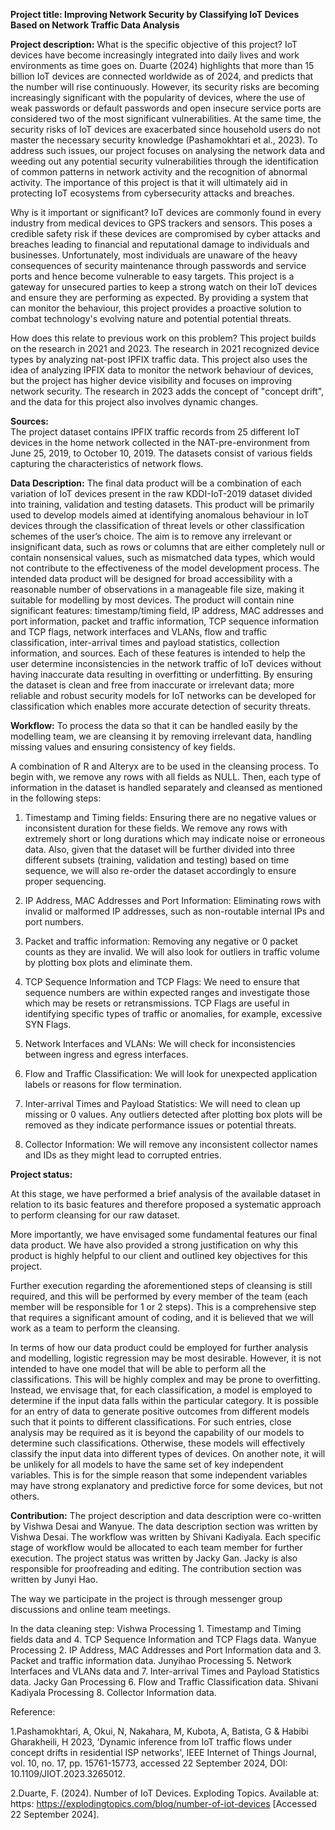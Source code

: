**Project title: Improving Network Security by Classifying IoT Devices Based on Network Traffic Data Analysis**

**Project description:**
What is the specific objective of this project?
IoT devices have become increasingly integrated into daily lives and work environments as time goes on. Duarte (2024) highlights that more than 15 billion IoT devices are connected worldwide as of 2024, and predicts that the number will rise continuously. However, its security risks are becoming increasingly significant with the popularity of devices, where the use of weak passwords or default passwords and open insecure service ports are considered two of the most significant vulnerabilities. At the same time, the security risks of IoT devices are exacerbated since household users do not master the necessary security knowledge (Pashamokhtari et al., 2023). To address such issues, our project focuses on analysing the network data and weeding out any potential security vulnerabilities through the identification of common patterns in network activity and the recognition of abnormal activity. The importance of this project is that it will ultimately aid in protecting IoT ecosystems from cybersecurity attacks and breaches. 

Why is it important or significant? 
IoT devices are commonly found in every industry from medical devices to GPS trackers and sensors. This poses a credible safety risk if these devices are compromised by cyber attacks and breaches leading to financial and reputational damage to individuals and businesses. Unfortunately, most individuals are unaware of the heavy consequences of security maintenance through passwords and service ports and hence become vulnerable to easy targets. This project is a gateway for unsecured parties to keep a strong watch on their IoT devices and ensure they are performing as expected. By providing a system that can monitor the behaviour, this project provides a proactive solution to combat technology's evolving nature and potential potential threats. 

How does this relate to previous work on this problem?
This project builds on the research in 2021 and 2023. The research in 2021 recognized device types by analyzing nat-post IPFIX traffic data. This project also uses the idea of analyzing IPFIX data to monitor the network behaviour of devices, but the project has higher device visibility and focuses on improving network security. The research in 2023 adds the concept of "concept drift", and the data for this project also involves dynamic changes.

**Sources:**  
The project dataset contains IPFIX traffic records from 25 different IoT devices in the home network collected in the NAT-pre-environment from June 25, 2019, to October 10, 2019. The datasets consist of various fields capturing the characteristics of network flows. 


**Data Description:**
The final data product will be a combination of each variation of IoT devices present in the raw KDDI-IoT-2019 dataset divided into training, validation and testing datasets. This product will be primarily used to develop models aimed at identifying anomalous behaviour in IoT devices through the classification of threat levels or other classification schemes of the user’s choice. The aim is to remove any irrelevant or insignificant data, such as rows or columns that are either completely null or contain nonsensical values, such as mismatched data types, which would not contribute to the effectiveness of the model development process. The intended data product will be designed for broad accessibility with a reasonable number of observations in a manageable file size, making it suitable for modelling by most devices. The product will contain nine significant features: timestamp/timing field, IP address, MAC addresses and port information, packet and traffic information, TCP sequence information and TCP flags, network interfaces and VLANs, flow and traffic classification, inter-arrival times and payload statistics, collection information, and sources. Each of these features is intended to help the user determine inconsistencies in the network traffic of IoT devices without having inaccurate data resulting in overfitting or underfitting. By ensuring the dataset is clean and free from inaccurate or irrelevant data; more reliable and robust security models for IoT networks can be developed for classification which enables more accurate detection of security threats. 

**Workflow:**
To process the data so that it can be handled easily by the modelling team, we are cleansing it by removing irrelevant data, handling missing values and ensuring consistency of key fields.  

A combination of R and Alteryx are to be used in the cleansing process. To begin with, we remove any rows with all fields as NULL. Then, each type of information in the dataset is handled separately and cleansed as mentioned in the following steps: 

1. Timestamp and Timing fields:
Ensuring there are no negative values or inconsistent duration for these fields. We remove any rows with extremely short or long durations which may indicate noise or erroneous data. Also, given that the dataset will be further divided into three different subsets (training, validation and testing) based on time sequence, we will also re-order the dataset accordingly to ensure proper sequencing. 

2. IP Address, MAC Addresses and Port Information:
Eliminating rows with invalid or malformed IP addresses, such as non-routable internal IPs and port numbers.
  
3. Packet and traffic information:
Removing any negative or 0 packet counts as they are invalid. We will also look for outliers in traffic volume by plotting box plots and eliminate them.

4. TCP Sequence Information and TCP Flags:
We need to ensure that sequence numbers are within expected ranges and investigate those which may be resets or retransmissions. TCP Flags are useful in identifying specific types of traffic or anomalies, for example, excessive SYN Flags.

5. Network Interfaces and VLANs:
We will check for inconsistencies between ingress and egress interfaces. 

6. Flow and Traffic Classification: 
We will look for unexpected application labels or reasons for flow termination.

7. Inter-arrival Times and Payload Statistics: 
We will need to clean up missing or 0 values. Any outliers detected after plotting box plots will be removed as they indicate performance issues or potential threats.

8. Collector Information:
We will remove any inconsistent collector names and IDs as they might lead to corrupted entries.  


**Project status:**

At this stage, we have  performed a brief analysis of the available dataset in relation to its basic features and therefore proposed a systematic approach to perform cleansing for our raw dataset. 

More importantly, we have envisaged some fundamental features our final data product. We have also provided a strong justification on why this product is highly helpful to our client and outlined key objectives for this project. 

Further execution regarding the aforementioned steps of cleansing is still required, and this will be performed by every member of the team (each member will be responsible for 1 or 2 steps). This is a comprehensive step that requires a significant amount of coding, and it is believed that we will work as a team to perform the cleansing. 

In terms of how our data product could be employed for further analysis and modelling, logistic regression may be most desirable. However, it is not intended to have one model that will be able to perform all the classifications. This will be highly complex and may be prone to overfitting. Instead, we envisage that, for each classification, a model is employed to determine if the input data falls within the particular category. It is possible for an entry of data to generate positive outcomes from different models such that it points to different classifications. For such entries, close analysis may be required as it is beyond the capability of our models to determine such classifications. Otherwise, these models will effectively classify the input data into different types of devices. On another note, it will be unlikely for all models to have the same set of key independent variables. This is for the simple reason that some independent variables may have strong explanatory and predictive force for some devices, but not others.

**Contribution:**
The project description and data description were co-written by Vishwa Desai and Wanyue.
The data description section was written by Vishwa Desai.
The workflow was written by Shivani Kadiyala. Each specific stage of workflow would be allocated to each team member for further execution. 
The project status was written by Jacky Gan. Jacky is also responsible for proofreading and editing. 
The contribution section was written by Junyi Hao. 

The way we participate in the project is through messenger group discussions and online team meetings.

In the data cleaning step:
Vishwa Processing 1. Timestamp and Timing fields data and 4. TCP Sequence Information and TCP Flags data.
Wanyue Processing 2. IP Address, MAC Addresses and Port Information data and 3. Packet and traffic information data.
Junyihao Processing 5. Network Interfaces and VLANs data and 7. Inter-arrival Times and Payload Statistics data.
Jacky Gan Processing 6. Flow and Traffic Classification data.
Shivani Kadiyala Processing 8. Collector Information data.

Reference:

1.Pashamokhtari, A, Okui, N, Nakahara, M, Kubota, A, Batista, G & Habibi Gharakheili, H 2023, 'Dynamic inference from IoT traffic flows under concept drifts in residential ISP networks', IEEE Internet of Things Journal, vol. 10, no. 17, pp. 15761-15773, accessed 22 September 2024, DOI: 10.1109/JIOT.2023.3265012.

2.Duarte, F. (2024). Number of IoT Devices. Exploding Topics. Available at: https: https://explodingtopics.com/blog/number-of-iot-devices [Accessed 22 September 2024].
